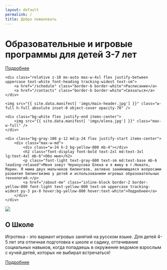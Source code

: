 ```yaml
---
layout: default
permalink: /
title: Добро пожаловать
---
```


<div class="-mt-24 relative w-full py-12 px-12 bg-yellow-900">
	<div class="relative z-10 text-center py-24 md:py-48">
		<h1 class="text-white text-center text-3xl md:text-4xl lg:text-5xl xl:text-6xl font-display font-bold mb-12">Образовательные и игровые программы для детей 3-7 лет</h1>
		<a href="/about" class="inline-block bg-yellow-800 text-white uppercase text-sm tracking-widest font-heading px-8 py-4">Подробнее</a>
	</div>

	<div class="relative z-10 mx-auto max-w-4xl flex justify-between uppercase text-white font-heading tracking-widest text-sm">
		<a href="/schedule" class="border-b border-white">Расписание</a>
		<a href="/contacts" class="border-b border-white">Связаться</a>
	</div>

	<img src="{{ site.data.manifest[ 'imgs/main-header.jpg'] }}" class="w-full h-full absolute inset-0 object-cover opacity-70" />
</div>

<div class="grid grid-cols-1 md:grid-cols-2">

	<div class="bg-white flex justify-end items-center">
		<img src="{{ site.data.manifest[ 'imgs/elena.jpg'] }}" class="max-w-full" />
	</div>

	<div class="bg-gray-100 p-12 md:p-24 flex justify-start items-center">
		<div class="max-w-md">
			<div class="w-24 h-2 bg-yellow-800 mb-4"></div>
			<h2 class="font-display font-bold text-2xl md:text-3xl lg:text-4xl mb-6">Обо мне</h2>
			<p class="font-light text-gray-600 text-sm md:text-base mb-6 leading-relaxed">Меня зовут Черноусова Елена и я живу в г.Новато, Марин. Я мама двух мальчиков билингвов, активно занимающаяся вопросами развития билингвизма у детей и использованием игровых образовательных технологий.</p>
			<a href="/about-me" class="inline-block border-2 border-yellow-800 font-light text-yellow-800 text-sm uppercase tracking-widest py-3 px-8 hover:bg-yellow-800 hover:text-white">Подробнее</a>
		</div>
	</div>

</div>

<div class="w-full bg-gray-900 flex justify-center">
    <img src="{{ site.data.manifest[ 'imgs/fullscreen.jpg'] }}" class="object-cover max-w-xl md:max-w-screen-md lg:max-w-screen-lg xl:max-w-screen-xl" />
</div>

<div class="max-w-xl mx-auto text-center py-24 md:py-32">
	<div class="w-24 h-2 bg-yellow-800 mb-4 mx-auto"></div>
	<h2 class="font-display font-bold text-3xl md:text-4xl lg:text-5xl mb-6">О Школе</h2>
	<p class="font-light text-gray-600 mb-6 leading-relaxed">Игротека - это вариант игровых занятий на русском языке. Для детей 4-5 лет эта отличная подготовка к школе и садику, оттачивание социальных навыков, когда попадаешь в окружение ведомое взрослым с кучей детей, которых не выбирал встречаться!</p>
	<a href="/about" class="inline-block border-2 border-yellow-800 font-light text-yellow-800 text-sm uppercase tracking-widest py-3 px-8 hover:bg-yellow-800 hover:text-white">Подробнее</a>
</div>